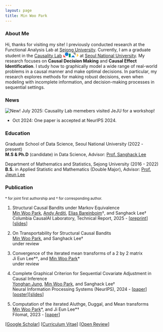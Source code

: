 ```yaml
---
layout: page
title: Min Woo Park
---
```


### About Me

Hi, thanks for visiting my site! I previously conducted research at the Functional Analysis Lab at [Sejong University](http://sejong.ac.kr/). Currently, I am a graduate student in the [Causality Lab](https://causality.snu.ac.kr/) <img src="causality_logo.jpg" alt="Causality Logo" style="width:50px; height:auto; display:inline;"> at [Seoul National University](https://www.snu.ac.kr/). My research focuses on **Causal Decision Making** and **Causal Effect Identification**. I study how to graphically model a wide range of real-world problems in a causal manner and make optimal decisions. In particular, my research explores methods for making robust decisions, even when modeling with incomplete information, and decision-making processes in sequential settings.

### News

![New!](../assets/new.gif) July 2025: Causality Lab memebers visited JeJU for a workshop!
- Oct 2024: One paper is accepted at NeurIPS 2024.

### Education

Graduate School of Data Science, Seoul National University (2022 - present)<br/>
**M.S & Ph.D** (candidate) in Data Science, Advisor: [Prof. Sanghack Lee](https://www.sanghacklee.me/)

Department of Mathematics and Statistics, Sejong University (2016  - 2022) <br/> 
**B.S.** in Applied Statistic and Mathematics (Double Major), Advisor: [Prof. Jieun Lee](https://home.sejong.ac.kr/~jieunlee7/) <br/> 


### Publication
<small>\* for joint first authorship and † for corresponding author.</small>


1. Structural Causal Bandits under Markov Equivalence <br/>
<ins>Min Woo Park</ins>, [Andy Arditi](https://andyrdt.com/), [Elias Bareinboim](https://causalai.net/)†, and Sanghack Lee† <br/>
Columbia CausalAI Laboratory, Technical Report, 2025 - [[preprint](https://causalai.net/r122.pdf)][[slides](https://minwoopark96.github.io/present/tech122.pdf)]

2. On Transportability for Structural Causal Bandits <br/>
<ins>Min Woo Park</ins>, and Sanghack Lee† <br/>
under review

3. Convergence of the iterated mean transforms of a 2 by 2 matrix <br/>
Ji Eun Lee\*†, and <ins>Min Woo Park</ins>\* <br/>
under review

4. Complete Graphical Criterion for Sequential Covariate Adjustment in Causal Inference <br/>
[Yonghan Jung](https://sites.google.com/view/yonghanjung), <ins>Min Woo Park</ins>, and Sanghack Lee†
<br/> Neural Information Processing Systems (NeurIPS), 2024 - [[paper](https://openreview.net/pdf?id=6gIcnPvw2x)][[poster](https://minwoopark96.github.io/paper/sac_poster.pdf)][[slides](https://minwoopark96.github.io/present/nips2024.pdf)]

5. Computation of the iterated Aluthge, Duggal, and Mean transforms <br/>
<ins>Min Woo Park</ins>\*, and Ji Eun Lee\*†
<br/> Filomat, 2023 - [[paper](https://doiserbia.nb.rs/Article.aspx?ID=0354-51802315843P)]

[[Google Scholar](https://scholar.google.com/citations?user=sBHEbVQAAAAJ&hl=ko)] [[Curriculum Vitae](https://minwoopark96.github.io/mycv/cv.pdf)] [[Open Review](https://openreview.net/profile?id=~Min_Woo_Park1)]

